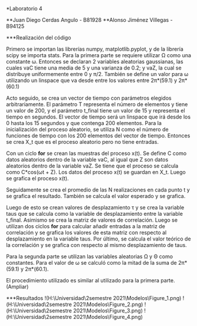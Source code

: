*Laboratorio 4

**Juan Diego Cerdas Angulo - B81928
**Alonso Jiménez Villegas - B94125

***Realización del código

Primero se importan las librerías numpy, matplotlib.pyplot, y de la librería scipy se importa stats. Para la primera parte se requiere utilizar Ω como una constante ω. Entonces se declaran 2 variables aleatorias gaussianas,  las cuales vaC tiene una media de 5 y una varianza de 0.2; y vaZ, la cual se distribuye uniformemente entre 0 y π/2. También se define un valor para ω utilizando un linspace que va desde entre los valores entre 2π*(59.1) y 2π*(60.1)

Acto seguido, se crea un vector de tiempo con parámetros elegidos arbitrariamente. El parámetro T representa el número de elementos y tiene un valor de 200, y el parámetro t_final tiene un valor de 15 y representa el tiempo en segundos. El vector de tiempo será un linspace que irá desde los 0 hasta los 15 segundos y que contenga 200 elementos. Para la inicialización del proceso aleatorio, se utiliza N como el número de funciones de tiempo con los 200 elementos del vector de tiempo. Entonces se crea X_t que es el proceso aleatorio pero no tiene entradas.

Con un ciclo **for** se crean las muestras del proceso x(t). Se define C como datos aleatorios dentro de la variable vaC, al igual que Z son datos aleatorios dentro de la variable vaZ. Se tiene que el proceso se calcula como C*cos(ωt + Z). Los datos del proceso x(t) se guardan en X_t. Luego se grafica el proceso x(t).

Seguidamente se crea el promedio de las N realizaciones en cada punto t y se grafica el resultado. También se calcula el valor esperado y se grafica.

Luego de esto se crean valores de desplazamiento τ y se crea la variable taus que se calcula como la variable de desplazamiento entre la variable t_final. Asimismo se crea la matriz de valores de correlación. Luego se utilizan dos ciclos **for** para calcular añadir entradas a la matriz de correlación y se grafica los valores de esta matriz con respecto al desplazamiento en la variable taus. Por último, se calcula el valor teórico de la correlación y se grafica con respecto al mismo desplazamiento de taus.

Para la segunda parte se utilizan las variables aleatorias Ω y Θ como constantes. Para el valor de ω se calculó como la mitad de la suma de 2π*(59.1) y 2π*(60.1). 

El procedimiento utilizado es similar al utilizado para la primera parte. (Ampliar)

***Resultados
!(H:\Universidad\2semestre 2021\Modelos\Figure_1.png)
!(H:\Universidad\2semestre 2021\Modelos\Figure_2.png)
!(H:\Universidad\2semestre 2021\Modelos\Figure_3.png)
!(H:\Universidad\2semestre 2021\Modelos\Figure_4.png)